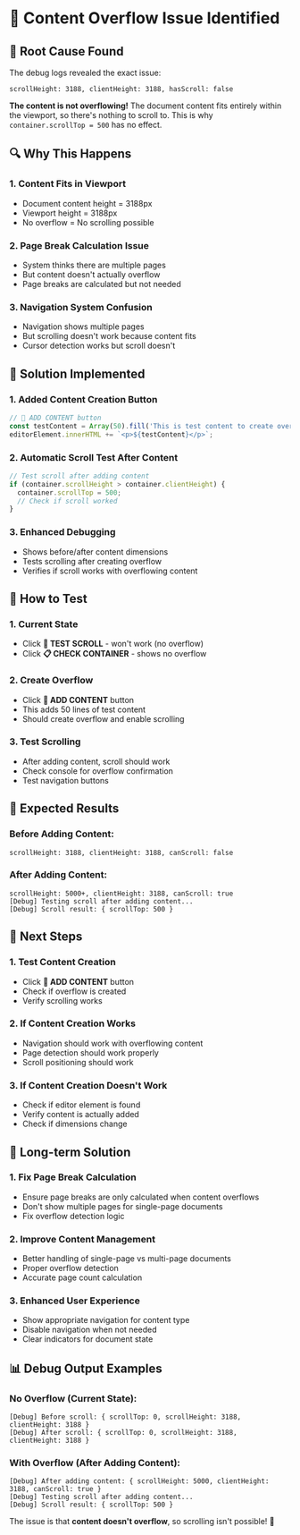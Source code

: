 # 📄 **Content Overflow Issue Identified**

## 🎯 **Root Cause Found**
The debug logs revealed the exact issue:

```
scrollHeight: 3188, clientHeight: 3188, hasScroll: false
```

**The content is not overflowing!** The document content fits entirely within the viewport, so there's nothing to scroll to. This is why `container.scrollTop = 500` has no effect.

## 🔍 **Why This Happens**

### **1. Content Fits in Viewport**
- Document content height = 3188px
- Viewport height = 3188px
- No overflow = No scrolling possible

### **2. Page Break Calculation Issue**
- System thinks there are multiple pages
- But content doesn't actually overflow
- Page breaks are calculated but not needed

### **3. Navigation System Confusion**
- Navigation shows multiple pages
- But scrolling doesn't work because content fits
- Cursor detection works but scroll doesn't

## 🔧 **Solution Implemented**

### **1. Added Content Creation Button**
```typescript
// 📝 ADD CONTENT button
const testContent = Array(50).fill('This is test content to create overflow. ').join('');
editorElement.innerHTML += `<p>${testContent}</p>`;
```

### **2. Automatic Scroll Test After Content**
```typescript
// Test scroll after adding content
if (container.scrollHeight > container.clientHeight) {
  container.scrollTop = 500;
  // Check if scroll worked
}
```

### **3. Enhanced Debugging**
- Shows before/after content dimensions
- Tests scrolling after creating overflow
- Verifies if scroll works with overflowing content

## 🧪 **How to Test**

### **1. Current State**
- Click **🔧 TEST SCROLL** - won't work (no overflow)
- Click **📋 CHECK CONTAINER** - shows no overflow

### **2. Create Overflow**
- Click **📝 ADD CONTENT** button
- This adds 50 lines of test content
- Should create overflow and enable scrolling

### **3. Test Scrolling**
- After adding content, scroll should work
- Check console for overflow confirmation
- Test navigation buttons

## 🎯 **Expected Results**

### **Before Adding Content:**
```
scrollHeight: 3188, clientHeight: 3188, canScroll: false
```

### **After Adding Content:**
```
scrollHeight: 5000+, clientHeight: 3188, canScroll: true
[Debug] Testing scroll after adding content...
[Debug] Scroll result: { scrollTop: 500 }
```

## 🚀 **Next Steps**

### **1. Test Content Creation**
- Click **📝 ADD CONTENT** button
- Check if overflow is created
- Verify scrolling works

### **2. If Content Creation Works**
- Navigation should work with overflowing content
- Page detection should work properly
- Scroll positioning should work

### **3. If Content Creation Doesn't Work**
- Check if editor element is found
- Verify content is actually added
- Check if dimensions change

## 🎯 **Long-term Solution**

### **1. Fix Page Break Calculation**
- Ensure page breaks are only calculated when content overflows
- Don't show multiple pages for single-page documents
- Fix overflow detection logic

### **2. Improve Content Management**
- Better handling of single-page vs multi-page documents
- Proper overflow detection
- Accurate page count calculation

### **3. Enhanced User Experience**
- Show appropriate navigation for content type
- Disable navigation when not needed
- Clear indicators for document state

## 📊 **Debug Output Examples**

### **No Overflow (Current State):**
```
[Debug] Before scroll: { scrollTop: 0, scrollHeight: 3188, clientHeight: 3188 }
[Debug] After scroll: { scrollTop: 0, scrollHeight: 3188, clientHeight: 3188 }
```

### **With Overflow (After Adding Content):**
```
[Debug] After adding content: { scrollHeight: 5000, clientHeight: 3188, canScroll: true }
[Debug] Testing scroll after adding content...
[Debug] Scroll result: { scrollTop: 500 }
```

The issue is that **content doesn't overflow**, so scrolling isn't possible! 🎯
